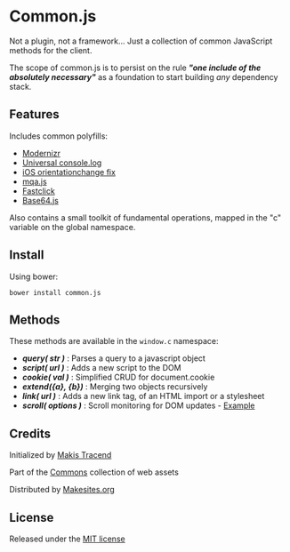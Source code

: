 # Common.js

Not a plugin, not a framework... Just a collection of common JavaScript methods for the client.

The scope of common.js is to persist on the rule ***"one include of the absolutely necessary"*** as a foundation to start building _any_ dependency stack.


## Features

Includes common polyfills:

* [Modernizr](https://github.com/Modernizr/Modernizr)
* [Universal console.log](https://github.com/h5bp/html5-boilerplate/blob/master/js/plugins.js)
* [iOS orientationchange fix](https://github.com/scottjehl/iOS-Orientationchange-Fix)
* [mqa.js](https://github.com/peol/mqa.js)
* [Fastclick](https://github.com/ftlabs/fastclick)
* [Base64.js](https://github.com/davidchambers/Base64.js)

Also contains a small toolkit of fundamental operations, mapped in the "c" variable on the global namespace.


## Install

Using bower:
```
bower install common.js
```

## Methods

These methods are available in the ```window.c``` namespace:

* ***query( str )*** : Parses a query to a javascript object
* ***script( url )*** : Adds a new script to the DOM
* ***cookie( val )*** : Simplified CRUD for document.cookie
* ***extend({a}, {b})*** : Merging two objects recursively
* ***link( url )*** : Adds a new link tag, of an HTML import or a stylesheet
* ***scroll( options )*** : Scroll monitoring for DOM updates - [Example](http://rawgithub.com/commons/common.js/master/examples/scroll.html)


## Credits

Initialized by [Makis Tracend](http://tracend.me)

Part of the [Commons](http://github.com/commons) collection of web assets

Distributed by [Makesites.org](http://makesites.org)


## License

Released under the [MIT license](http://makesites.org/licenses/MIT)


